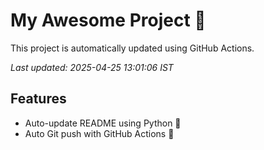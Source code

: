 # My Awesome Project 🚀

This project is automatically updated using GitHub Actions.

_Last updated: 2025-04-25 13:01:06 IST_

## Features
- Auto-update README using Python 🐍
- Auto Git push with GitHub Actions 🤖
